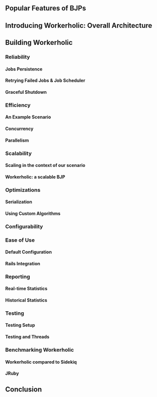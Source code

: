 ## Popular Features of BJPs
## Introducing Workerholic: Overall Architecture
## Building Workerholic
### Reliability
#### Jobs Persistence
#### Retrying Failed Jobs & Job Scheduler
#### Graceful Shutdown
### Efficiency
#### An Example Scenario
#### Concurrency
#### Parallelism
### Scalability
#### Scaling in the context of our scenario
#### Workerholic: a scalable BJP
### Optimizations
#### Serialization
#### Using Custom Algorithms
### Configurability
### Ease of Use
#### Default Configuration
#### Rails Integration
### Reporting
#### Real-time Statistics
#### Historical Statistics
### Testing
#### Testing Setup
#### Testing and Threads
### Benchmarking Workerholic
#### Workerholic compared to Sidekiq
#### JRuby
## Conclusion
